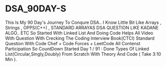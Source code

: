 # DSA_90DAY-S
This Is My 90 Day's Journey To Conqure DSA..
I Know Little Bit Like Arrays , Strings , OPPS(C++) , STANDARD ARRAYAS DSA QUESTION LIKE KADANE ALGO.. ETC 
So Started With Linked List And Doing Code Helps All Video With Question With Crecking The Coding Interview Book(CTCI) Standard Question With Code Chef + Code Forces + LeetCode All Contenst Participation
So CountDown Started 
Day 1 / 91 : Done Types Of Linked List(Circular,Singly,Doubly) From Scratch With Theory And Code ( Take 3:10 Min ).
